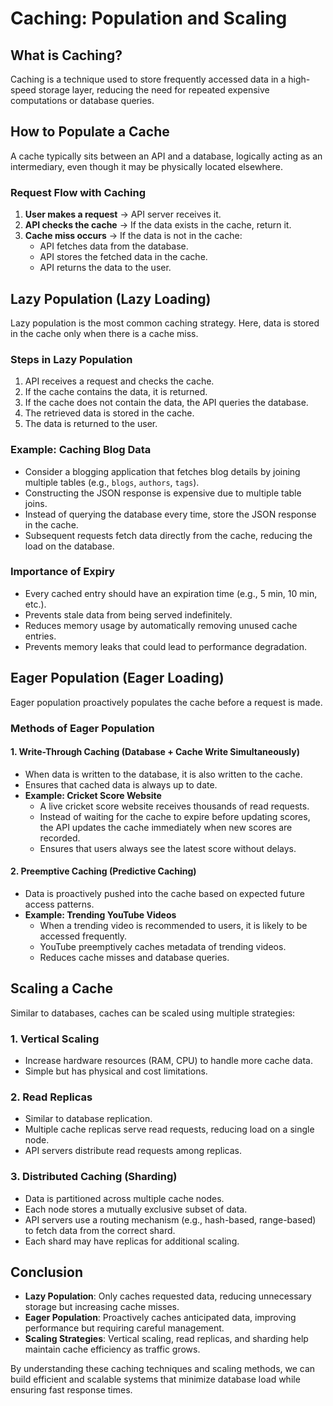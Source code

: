 # Caching: Population and Scaling

## What is Caching?

Caching is a technique used to store frequently accessed data in a high-speed storage layer, reducing the need for repeated expensive computations or database queries.

## How to Populate a Cache

A cache typically sits between an API and a database, logically acting as an intermediary, even though it may be physically located elsewhere.

### Request Flow with Caching

1. **User makes a request** → API server receives it.
2. **API checks the cache** → If the data exists in the cache, return it.
3. **Cache miss occurs** → If the data is not in the cache:
   - API fetches data from the database.
   - API stores the fetched data in the cache.
   - API returns the data to the user.

## Lazy Population (Lazy Loading)

Lazy population is the most common caching strategy. Here, data is stored in the cache only when there is a cache miss.

### Steps in Lazy Population

1. API receives a request and checks the cache.
2. If the cache contains the data, it is returned.
3. If the cache does not contain the data, the API queries the database.
4. The retrieved data is stored in the cache.
5. The data is returned to the user.

### Example: Caching Blog Data

- Consider a blogging application that fetches blog details by joining multiple tables (e.g., `blogs`, `authors`, `tags`).
- Constructing the JSON response is expensive due to multiple table joins.
- Instead of querying the database every time, store the JSON response in the cache.
- Subsequent requests fetch data directly from the cache, reducing the load on the database.

### Importance of Expiry

- Every cached entry should have an expiration time (e.g., 5 min, 10 min, etc.).
- Prevents stale data from being served indefinitely.
- Reduces memory usage by automatically removing unused cache entries.
- Prevents memory leaks that could lead to performance degradation.

## Eager Population (Eager Loading)

Eager population proactively populates the cache before a request is made.

### Methods of Eager Population

#### 1. **Write-Through Caching (Database + Cache Write Simultaneously)**

- When data is written to the database, it is also written to the cache.
- Ensures that cached data is always up to date.
- **Example: Cricket Score Website**
  - A live cricket score website receives thousands of read requests.
  - Instead of waiting for the cache to expire before updating scores, the API updates the cache immediately when new scores are recorded.
  - Ensures that users always see the latest score without delays.

#### 2. **Preemptive Caching (Predictive Caching)**

- Data is proactively pushed into the cache based on expected future access patterns.
- **Example: Trending YouTube Videos**
  - When a trending video is recommended to users, it is likely to be accessed frequently.
  - YouTube preemptively caches metadata of trending videos.
  - Reduces cache misses and database queries.

## Scaling a Cache

Similar to databases, caches can be scaled using multiple strategies:

### 1. **Vertical Scaling**

- Increase hardware resources (RAM, CPU) to handle more cache data.
- Simple but has physical and cost limitations.

### 2. **Read Replicas**

- Similar to database replication.
- Multiple cache replicas serve read requests, reducing load on a single node.
- API servers distribute read requests among replicas.

### 3. **Distributed Caching (Sharding)**

- Data is partitioned across multiple cache nodes.
- Each node stores a mutually exclusive subset of data.
- API servers use a routing mechanism (e.g., hash-based, range-based) to fetch data from the correct shard.
- Each shard may have replicas for additional scaling.

## Conclusion

- **Lazy Population**: Only caches requested data, reducing unnecessary storage but increasing cache misses.
- **Eager Population**: Proactively caches anticipated data, improving performance but requiring careful management.
- **Scaling Strategies**: Vertical scaling, read replicas, and sharding help maintain cache efficiency as traffic grows.

By understanding these caching techniques and scaling methods, we can build efficient and scalable systems that minimize database load while ensuring fast response times.
